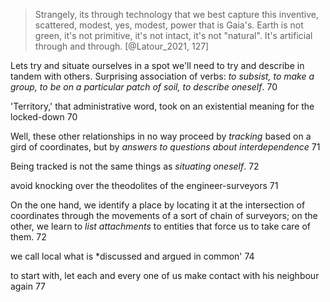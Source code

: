 
> Strangely, its through technology that we best capture this inventive, scattered, modest, yes, modest, power that is Gaia's. Earth is not green, it's not primitive, it's not intact, it's not "natural".  It's artificial through and through. [@Latour_2021, 127] 

Lets try and situate ourselves in a spot we'll need to try and describe in tandem with others. Surprising association of verbs: *to subsist, to make a group, to be on a particular patch of soil, to describe oneself*. 70

'Territory,' that administrative word, took on an existential meaning for the locked-down 70

Well, these other relationships in no way proceed by *tracking* based on a gird of coordinates, but by *answers to questions about interdependence* 71

Being tracked is not the same things as *situating oneself*. 72

avoid knocking over the theodolites of the engineer-surveyors 71

On the one hand, we identify a place by locating it at the intersection of coordinates through the movements of a sort of chain of surveyors; on the other, we learn to *list attachments* to entities that force us to take care of them. 72

we call local what is *discussed and argued in common' 74

to start with, let each and every one of us make contact with his neighbour again 77


